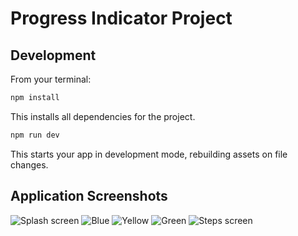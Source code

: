 # Progress Indicator Project

## Development

From your terminal:

```sh
npm install
```

This installs all dependencies for the project.

```sh
npm run dev
```

This starts your app in development mode, rebuilding assets on file changes.

## Application Screenshots

![Splash screen](image.png)
![Blue](image-1.png)
![Yellow](image-2.png)
![Green](image-3.png)
![Steps screen](image-4.png)